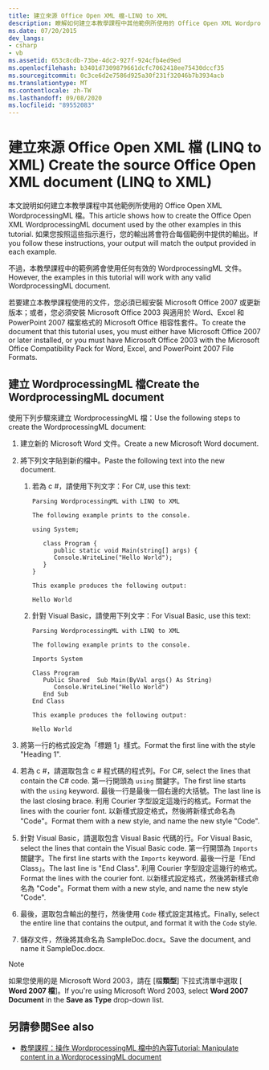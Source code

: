 ```yaml
---
title: 建立來源 Office Open XML 檔-LINQ to XML
description: 瞭解如何建立本教學課程中其他範例所使用的 Office Open XML WordprocessingML 檔。
ms.date: 07/20/2015
dev_langs:
- csharp
- vb
ms.assetid: 653c8cdb-73be-4dc2-927f-924cfb4ed9ed
ms.openlocfilehash: b3401d7309879661dcfc7062418ee75430dccf35
ms.sourcegitcommit: 0c3ce6d2e7586d925a30f231f32046b7b3934acb
ms.translationtype: MT
ms.contentlocale: zh-TW
ms.lasthandoff: 09/08/2020
ms.locfileid: "89552083"
---
```

# <a name="create-the-source-office-open-xml-document-linq-to-xml"></a><span data-ttu-id="ec6b0-103">建立來源 Office Open XML 檔 (LINQ to XML) </span><span class="sxs-lookup"><span data-stu-id="ec6b0-103">Create the source Office Open XML document (LINQ to XML)</span></span>

<span data-ttu-id="ec6b0-104">本文說明如何建立本教學課程中其他範例所使用的 Office Open XML WordprocessingML 檔。</span><span class="sxs-lookup"><span data-stu-id="ec6b0-104">This article shows how to create the Office Open XML WordprocessingML document used by the other examples in this tutorial.</span></span> <span data-ttu-id="ec6b0-105">如果您按照這些指示進行，您的輸出將會符合每個範例中提供的輸出。</span><span class="sxs-lookup"><span data-stu-id="ec6b0-105">If you follow these instructions, your output will match the output provided in each example.</span></span>

<span data-ttu-id="ec6b0-106">不過，本教學課程中的範例將會使用任何有效的 WordprocessingML 文件。</span><span class="sxs-lookup"><span data-stu-id="ec6b0-106">However, the examples in this tutorial will work with any valid WordprocessingML document.</span></span>

<span data-ttu-id="ec6b0-107">若要建立本教學課程使用的文件，您必須已經安裝 Microsoft Office 2007 或更新版本；或者，您必須安裝 Microsoft Office 2003 與適用於 Word、Excel 和 PowerPoint 2007 檔案格式的 Microsoft Office 相容性套件。</span><span class="sxs-lookup"><span data-stu-id="ec6b0-107">To create the document that this tutorial uses, you must either have Microsoft Office 2007 or later installed, or you must have Microsoft Office 2003 with the Microsoft Office Compatibility Pack for Word, Excel, and PowerPoint 2007 File Formats.</span></span>

## <a name="create-the-wordprocessingml-document"></a><span data-ttu-id="ec6b0-108">建立 WordprocessingML 檔</span><span class="sxs-lookup"><span data-stu-id="ec6b0-108">Create the WordprocessingML document</span></span>

<span data-ttu-id="ec6b0-109">使用下列步驟來建立 WordprocessingML 檔：</span><span class="sxs-lookup"><span data-stu-id="ec6b0-109">Use the following steps to create the WordprocessingML document:</span></span>

1. <span data-ttu-id="ec6b0-110">建立新的 Microsoft Word 文件。</span><span class="sxs-lookup"><span data-stu-id="ec6b0-110">Create a new Microsoft Word document.</span></span>
1. <span data-ttu-id="ec6b0-111">將下列文字貼到新的檔中。</span><span class="sxs-lookup"><span data-stu-id="ec6b0-111">Paste the following text into the new document.</span></span>
   1. <span data-ttu-id="ec6b0-112">若為 c #，請使用下列文字：</span><span class="sxs-lookup"><span data-stu-id="ec6b0-112">For C#, use this text:</span></span>

         ```text
         Parsing WordprocessingML with LINQ to XML

         The following example prints to the console.

         using System;

            class Program {
               public static void Main(string[] args) {
               Console.WriteLine("Hello World");
            }
         }

         This example produces the following output:

         Hello World
         ```

   1. <span data-ttu-id="ec6b0-113">針對 Visual Basic，請使用下列文字：</span><span class="sxs-lookup"><span data-stu-id="ec6b0-113">For Visual Basic, use this text:</span></span>

      ```text
      Parsing WordprocessingML with LINQ to XML

      The following example prints to the console.

      Imports System

      Class Program
         Public Shared  Sub Main(ByVal args() As String)
            Console.WriteLine("Hello World")
         End Sub
      End Class

      This example produces the following output:

      Hello World
      ```

1. <span data-ttu-id="ec6b0-114">將第一行的格式設定為「標題 1」樣式。</span><span class="sxs-lookup"><span data-stu-id="ec6b0-114">Format the first line with the style "Heading 1".</span></span>
1. <span data-ttu-id="ec6b0-115">若為 c #，請選取包含 c # 程式碼的程式列。</span><span class="sxs-lookup"><span data-stu-id="ec6b0-115">For C#, select the lines that contain the C# code.</span></span> <span data-ttu-id="ec6b0-116">第一行開頭為 `using` 關鍵字。</span><span class="sxs-lookup"><span data-stu-id="ec6b0-116">The first line starts with the `using` keyword.</span></span> <span data-ttu-id="ec6b0-117">最後一行是最後一個右邊的大括號。</span><span class="sxs-lookup"><span data-stu-id="ec6b0-117">The last line is the last closing brace.</span></span> <span data-ttu-id="ec6b0-118">利用 Courier 字型設定這幾行的格式。</span><span class="sxs-lookup"><span data-stu-id="ec6b0-118">Format the lines with the courier font.</span></span> <span data-ttu-id="ec6b0-119">以新樣式設定格式，然後將新樣式命名為 "Code"。</span><span class="sxs-lookup"><span data-stu-id="ec6b0-119">Format them with a new style, and name the new style "Code".</span></span>
1. <span data-ttu-id="ec6b0-120">針對 Visual Basic，請選取包含 Visual Basic 代碼的行。</span><span class="sxs-lookup"><span data-stu-id="ec6b0-120">For Visual Basic, select the lines that contain the Visual Basic code.</span></span> <span data-ttu-id="ec6b0-121">第一行開頭為 `Imports` 關鍵字。</span><span class="sxs-lookup"><span data-stu-id="ec6b0-121">The first line starts with the `Imports` keyword.</span></span> <span data-ttu-id="ec6b0-122">最後一行是「End Class」。</span><span class="sxs-lookup"><span data-stu-id="ec6b0-122">The last line is "End Class".</span></span> <span data-ttu-id="ec6b0-123">利用 Courier 字型設定這幾行的格式。</span><span class="sxs-lookup"><span data-stu-id="ec6b0-123">Format the lines with the courier font.</span></span> <span data-ttu-id="ec6b0-124">以新樣式設定格式，然後將新樣式命名為 "Code"。</span><span class="sxs-lookup"><span data-stu-id="ec6b0-124">Format them with a new style, and name the new style "Code".</span></span>
1. <span data-ttu-id="ec6b0-125">最後，選取包含輸出的整行，然後使用 `Code` 樣式設定其格式。</span><span class="sxs-lookup"><span data-stu-id="ec6b0-125">Finally, select the entire line that contains the output, and format it with the `Code` style.</span></span>
1. <span data-ttu-id="ec6b0-126">儲存文件，然後將其命名為 SampleDoc.docx。</span><span class="sxs-lookup"><span data-stu-id="ec6b0-126">Save the document, and name it SampleDoc.docx.</span></span>

> [!NOTE]
> <span data-ttu-id="ec6b0-127">如果您使用的是 Microsoft Word 2003，請在 [檔**類型**] 下拉式清單中選取 [ **Word 2007 檔**]。</span><span class="sxs-lookup"><span data-stu-id="ec6b0-127">If you're using Microsoft Word 2003, select **Word 2007 Document** in the **Save as Type** drop-down list.</span></span>

## <a name="see-also"></a><span data-ttu-id="ec6b0-128">另請參閱</span><span class="sxs-lookup"><span data-stu-id="ec6b0-128">See also</span></span>

- [<span data-ttu-id="ec6b0-129">教學課程：操作 WordprocessingML 檔中的內容</span><span class="sxs-lookup"><span data-stu-id="ec6b0-129">Tutorial: Manipulate content in a WordprocessingML document</span></span>](xml-shape-wordprocessingml-documents.md)
